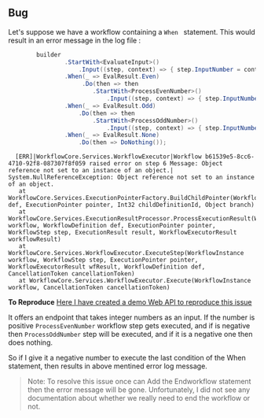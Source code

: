 ## Bug
Let's suppose we have a workflow containing a `When ` statement. This would result in an error message in the log file : 

``` csharp
        builder
                .StartWith<EvaluateInput>()
                    .Input((step, context) => { step.InputNumber = context.InputNumber; })
                .When(_ => EvalResult.Even)
                     .Do(then => then
                        .StartWith<ProcessEvenNumber>()
                            .Input((step, context) => { step.InputNumber = context.InputNumber; }))
                .When(_ => EvalResult.Odd)
                    .Do(then => then
                        .StartWith<ProcessOddNumber>()
                            .Input((step, context) => { step.InputNumber = context.InputNumber; }))
                .When(_ => EvalResult.None)
                    .Do(then => DoNothing());
```


```
  [ERR]|WorkflowCore.Services.WorkflowExecutor|Workflow b61539e5-8cc6-4710-92f8-087307f8f059 raised error on step 6 Message: Object reference not set to an instance of an object.|
System.NullReferenceException: Object reference not set to an instance of an object.
   at WorkflowCore.Services.ExecutionPointerFactory.BuildChildPointer(WorkflowDefinition def, ExecutionPointer pointer, Int32 childDefinitionId, Object branch)
   at WorkflowCore.Services.ExecutionResultProcessor.ProcessExecutionResult(WorkflowInstance workflow, WorkflowDefinition def, ExecutionPointer pointer, WorkflowStep step, ExecutionResult result, WorkflowExecutorResult workflowResult)
   at WorkflowCore.Services.WorkflowExecutor.ExecuteStep(WorkflowInstance workflow, WorkflowStep step, ExecutionPointer pointer, WorkflowExecutorResult wfResult, WorkflowDefinition def, CancellationToken cancellationToken)
   at WorkflowCore.Services.WorkflowExecutor.Execute(WorkflowInstance workflow, CancellationToken cancellationToken)
```
**To Reproduce**
[Here I have created a demo Web API to reproduce this issue ](https://github.com/nabin304/ReproduceWorkflowError)

It offers an endpoint that takes integer numbers as an input. If the number is positive `ProcessEvenNumber` workflow step gets executed, and if is negative then `ProcessOddNumber` step will be executed, and if it is a negative one then does nothing.

So if I give it a negative number to execute the last condition of the When statement, then results in above mentined error log message.

>Note: To resolve this issue once can Add the Endworkflow statement then the error message will be gone. Unfortunately, I did not see any documentation about whether we really need to end the workflow or not.
